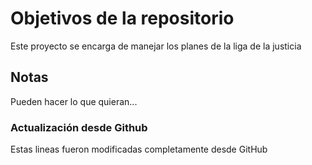 # Objetivos de la repositorio

Este proyecto se encarga de manejar los planes de la liga de la justicia


## Notas
Pueden hacer lo que quieran...

### Actualización desde Github
Estas lineas fueron modificadas completamente desde GitHub
